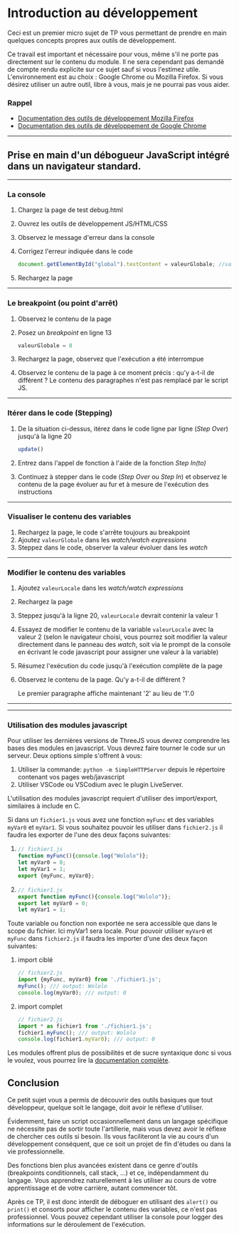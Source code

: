 # Introduction au développement

Ceci est un premier micro sujet de TP vous permettant de prendre en main quelques concepts propres aux outils de développement.

Ce travail est important et nécessaire pour vous, même s'il ne porte pas directement sur le contenu du module. Il ne sera cependant pas demandé de compte rendu explicite sur ce sujet sauf si vous l'estimez utile.
L'environnement est au choix : Google Chrome ou Mozilla Firefox. Si vous désirez utiliser un autre outil, libre à vous, mais je ne pourrai pas vous aider.

### Rappel

- [Documentation des outils de développement Mozilla Firefox](https://developer.mozilla.org/fr/docs/Outils/Débogueur)
- [Documentation des outils de développement de Google Chrome](https://developer.chrome.com/devtools/docs/javascript-debugging)

---

## Prise en main d'un débogueur JavaScript intégré dans un navigateur standard.

---

### La console

1. Chargez la page de test debug.html

2. Ouvrez les outils de développement JS/HTML/CSS

3. Observez le message d'erreur dans la console

4. Corrigez l'erreur indiquée dans le code
   
   ```js
   document.getElementById("global").textContent = valeurGlobale; //valeur_Globale
   ```

5. Rechargez la page

---

### Le breakpoint (ou point d'arrêt)

1. Observez le contenu de la page

2. Posez un *breakpoint* en ligne 13
   
   ```js
   valeurGlobale = 0
   ```

3. Rechargez la page, observez que l'exécution a été interrompue

4. Observez le contenu de la page à ce moment précis : qu'y a-t-il de différent ?
   Le contenu des paragraphes n'est pas remplacé par le script JS.

---

### Itérer dans le code (Stepping)

1. De la situation ci-dessus, itérez dans le code ligne par ligne (*Step Over*) jusqu'à la ligne 20
   
   ```js
   update()
   ```

2. Entrez dans l'appel de fonction à l'aide de la fonction *Step In(to)*

3. Continuez à stepper dans le code (*Step Over* ou *Step In*) et observez le contenu de la page évoluer au fur et à mesure de l'exécution des instructions

---

### Visualiser le contenu des variables

1. Rechargez la page, le code s'arrête toujours au breakpoint
2. Ajoutez `valeurGlobale` dans les *watch/watch expressions*
3. Steppez dans le code, observer la valeur évoluer dans les *watch*

---

### Modifier le contenu des variables

1. Ajoutez `valeurLocale` dans les *watch/watch expressions*

2. Rechargez la page

3. Steppez jusqu'à la ligne 20, `valeurLocale` devrait contenir la valeur 1

4. Essayez de modifier le contenu de la variable `valeurLocale` avec la valeur 2 (selon le navigateur choisi, vous pourrez soit modifier la valeur directement dans le panneau des *watch*, soit via le prompt de la console en écrivant le code javascript pour assigner une valeur à la variable)

5. Résumez l'exécution du code jusqu'à l'exécution complète de la page

6. Observez le contenu de la page. Qu'y a-t-il de différent ?
   
   Le premier paragraphe affiche maintenant '2' au lieu de '1'.0

---

---

### Utilisation des modules javascript

Pour utiliser les dernières versions de ThreeJS vous devrez comprendre les bases des modules en javascript.
Vous devrez faire tourner le code sur un serveur. Deux options simple s'offrent à vous:

1. Utiliser la commande: `python -m SimpleHTTPServer` depuis le répertoire contenant vos pages web/javascript
2. Utiliser VSCode ou VSCodium avec le plugin LiveServer.

L'utilisation des modules javascript requiert d'utiliser des import/export, similaires à include en C.

Si dans un `fichier1.js` vous avez une fonction `myFunc` et des variables `myVar0` et `myVar1`. Si vous souhaitez pouvoir les utiliser dans `fichier2.js` il faudra les exporter de l'une des deux façons suivantes:

1. ```js
   // fichier1.js
   function myFunc(){console.log("Wololo")};
   let myVar0 = 0;
   let myVar1 = 1;
   export {myFunc, myVar0};
   ```

2. ```js
   // fichier1.js
   export function myFunc(){console.log("Wololo")}; 
   export let myVar0 = 0;
   let myVar1 = 1;
   ```

Toute variable ou fonction non exportée ne sera accessible que dans le scope du fichier. Ici myVar1 sera locale.
Pour pouvoir utiliser `myVar0` et `myFunc` dans `fichier2.js` il faudra les importer d'une des deux façon suivantes:

1. import ciblé
   
   ```js
   // fichier2.js
   import {myFunc, myVar0} from './fichier1.js';
   myFunc(); /// output: Wololo
   console.log(myVar0); /// output: 0
   ```

2. import complet 
   
   ```js
   // fichier2.js
   import * as fichier1 from './fichier1.js';
   fichier1.myFunc(); /// output: Wololo
   console.log(fichier1.myVar0); /// output: 0
   ```

Les modules offrent plus de possibilités et de sucre syntaxique donc si vous le voulez, vous pourrez lire la [documentation complète](https://developer.mozilla.org/en-US/docs/Web/JavaScript/Guide/Modules).

## Conclusion

Ce petit sujet vous a permis de découvrir des outils basiques que tout développeur, quelque soit le langage, doit avoir le réflexe d'utiliser.

Évidemment, faire un script occasionnellement dans un langage spécifique ne nécessite pas de sortir toute l'artillerie, mais vous devez avoir le réflexe de chercher ces outils si besoin. Ils vous faciliteront la vie au cours d'un développement conséquent, que ce soit un projet de fin d'études ou dans la vie professionnelle.

Des fonctions bien plus avancées existent dans ce genre d'outils (breakpoints conditionnels, call stack, …) et ce, indépendamment du langage. Vous apprendrez naturellement à les utiliser au cours de votre apprentissage et de votre carrière, autant commencer tôt.

Après ce TP, il est donc interdit de déboguer en utilisant des `alert()` ou `print()` et consorts pour afficher le contenu des variables, ce n'est pas professionnel. Vous pouvez cependant utiliser la console pour logger des informations sur le déroulement de l'exécution.

